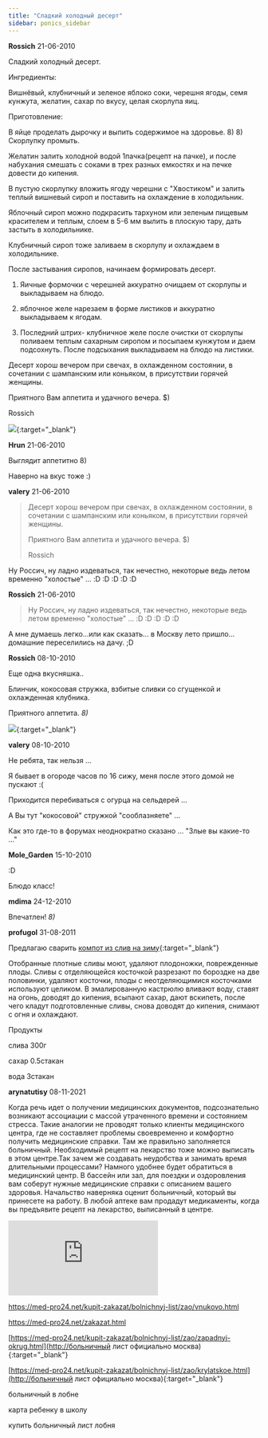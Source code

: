 ```yaml
---
title: "Сладкий холодный десерт"
sidebar: ponics_sidebar
---
```


**Rossich** 21-06-2010

Сладкий холодный десерт.

Ингредиенты:

Вишнёвый, клубничный и зеленое яблоко соки, черешня ягоды, семя кунжута, желатин, сахар по вкусу, целая скорлупа яиц.

Приготовление:

В яйце проделать дырочку и выпить содержимое на здоровье. 8) 8) Скорлупку промыть.

Желатин залить холодной водой 1пачка(рецепт на пачке), и после набухания смешать с соками в трех разных емкостях и на печке довести до кипения. 

В пустую скорлупку вложить ягоду черешни с "Хвостиком" и залить теплый вишневый сироп и поставить на охлаждение в холодильник.

Яблочный сироп можно подкрасить тархуном или зеленым пищевым красителем и теплым, слоем в 5-6 мм вылить в плоскую тару, дать застыть в холодильнике.

Клубничный сироп тоже заливаем в скорлупу и охлаждаем в холодильнике.

После застывания сиропов, начинаем формировать десерт.

1) Яичные формочки с черешней аккуратно очищаем от скорлупы и выкладываем на блюдо.

2) яблочное желе нарезаем в форме листиков и аккуратно выкладываем к ягодам.

3) Последний штрих- клубничное желе после очистки от скорлупы поливаем теплым сахарным сиропом и посыпаем кунжутом и даем подсохнуть. После подсыхания выкладываем на блюдо на листики.

Десерт хорош вечером при свечах, в охлажденном состоянии, в сочетании с шампанским или коньяком, в присутствии горячей женщины.

Приятного Вам аппетита и удачного вечера. $)

Rossich

[![](/attachimages/2338_55811098_1267364154_1260220230339.png)](https://t.me/ponics_ru_files/4209){:target="_blank"}

**Hrun** 21-06-2010

Выглядит аппетитно 8)

Наверно на вкус тоже :)


**valery** 21-06-2010

> Десерт хорош вечером при свечах, в охлажденном состоянии, в сочетании с шампанским или коньяком, в присутствии горячей женщины.
> 
> Приятного Вам аппетита и удачного вечера. $)
> 
> Rossich

Ну Россич, ну ладно издеваться, так нечестно, некоторые ведь летом временно "холостые" ... :D :D :D :D :D


**Rossich** 21-06-2010

> Ну Россич, ну ладно издеваться, так нечестно, некоторые ведь летом временно "холостые" ... :D :D :D :D :D

А мне думаешь легко...или как сказать... в Москву лето пришло... домашние переселились на дачу. ;D


**Rossich** 08-10-2010

Еще одна вкусняшка..

Блинчик, кокосовая стружка, взбитые сливки со сгущенкой и охлажденная клубника.

Приятного аппетита. *8)*

[![](/attachimages/3494_str.png)](https://t.me/ponics_ru_files/4210){:target="_blank"}

**valery** 08-10-2010

Не ребята, так нельзя ...

Я бывает в огороде часов по 16 сижу, меня после этого домой не пускают :(

Приходится перебиваться с огурца на сельдерей ...

А Вы тут "кокосовой" стружкой "сооблазняете" ...

Как это где-то в форумах неоднократно сказано ... "Злые вы какие-то ..."


**Mole_Garden** 15-10-2010

 :D

Блюдо класс!


**mdima** 24-12-2010

Впечатлен! *8)*


**profugol** 31-08-2011

Предлагаю сварить [компот из слив на зиму](http://www.russianfood.com/recipes/bytype/?fid=19){:target="_blank"}

Отобранные плотные сливы моют, удаляют плодоножки, поврежденные плоды. Сливы с отделяющейся косточкой разрезают по бороздке на две половинки, удаляют косточки, плоды с неотделяющимися косточками используют целиком. В эмалированную кастрюлю вливают воду, ставят на огонь, доводят до кипения, всыпают сахар, дают вскипеть, после чего кладут подготовленные сливы, снова доводят до кипения, снимают с огня и охлаждают.

Продукты

слива 300г

сахар 0.5стакан

вода 3стакан


**arynatutisy** 08-11-2021

Когда речь идет о получении медицинских документов, подсознательно возникают ассоциации с массой утраченного времени и состоянием стресса. Такие аналогии не проводят только клиенты медицинского центра, где не составляет проблемы своевременно и комфортно получить медицинские справки. Там же правильно заполняется больничный. Необходимый рецепт на лекарство тоже можно выписать в этом центре.Так зачем же создавать неудобства и занимать время длительными процессами? Намного удобнее будет обратиться в медицинский центр. В бассейн или зал, для поездки и оздоровления вам соберут нужные медицинские справки с описанием вашего здоровья. Начальство наверняка оценит больничный, который вы принесете на работу. В любой аптеке вам продадут медикаменты, когда вы предъявите рецепт на лекарство, выписанный в центре.

![](https://med-pro24.net/assets/banner.img) 

https://med-pro24.net/kupit-zakazat/bolnichnyj-list/zao/vnukovo.html

https://med-pro24.net/zakazat.html

[https://med-pro24.net/kupit-zakazat/bolnichnyj-list/zao/zapadnyj-okrug.html](http://больничный лист официально москва){:target="_blank"}

[https://med-pro24.net/kupit-zakazat/bolnichnyj-list/zao/krylatskoe.html](http://больничный лист официально москва){:target="_blank"}

больничный в лобне

карта ребенку в школу

купить больничный лист лобня


